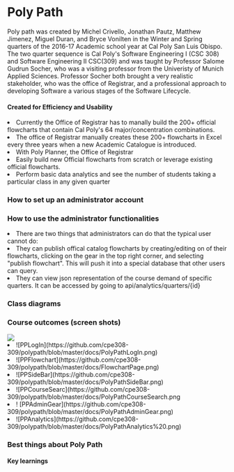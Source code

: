 <h1> Poly Path</h1>
<div>
  <p> 
    Poly path was created by Michel Crivello, Jonathan Pautz, Matthew Jimenez, Miguel Duran, and Bryce Vonilten in the Winter   and Spring quarters of the 2016-17 Academic school year at Cal Poly San Luis Obispo. The two quarter sequence is Cal Poly's   Software Engineering I (CSC 308) and Software Engineering II CSC(309) and was taught by Professor Salome Gudrun Socher, who   was a visiting professor from the Univeristy of Munich Applied Sciences. Professor Socher both brought a very realistic       stakeholder, who was the office of Registrar, and a professional approach to developing Software a various stages of the       Software Lifecycle.
  </p>
  
  <h4>Created for Efficiency and Usability</h4>
    <li>
      Currently the Office of Registrar has to manally build the 200+ official flowcharts that contain Cal Poly's 64                 major/concentration combinations. 
    </li>
    <li>
      The office of Registrar manually creates these 200+ flowcharts in Excel every three years when a new Academic Catalogue       is introduced.
    </li>
    <li> 
      With Poly Planner, the Office of Registrar
        <li>
          Easily build new Official flowcharts from scratch or leverage existing official flowcharts.
        </li>  
        <li>
         Perform basic data analytics and see the number of students taking a particular class in any given quarter
       </li>
    </li>  
</div>

<div>
  <h3> 
    <strong> How to set up an administrator account</strong>
  </h3>
</div>

<div>
  <h3> 
    <strong>How to use the administrator functionalities</strong>
  </h3>
    <li>
      There are two things that administrators can do that the typical user cannot do:
        <li>
          They can publish offical catalog flowcharts by creating/editing on of their flowcharts, clicking on the gear in the           top right corner, and selecting  "publish flowchart". This will push it into a special database that other users can           query.
        </li>
        <li>
          They can view json representation of the course demand of specific quarters. It can be accessed by going to                   api/analytics/quarters/{id} 
        </li>
   </li>
</div>    

<div>
  <h3> 
  <strong>Class diagrams</strong>
  </h3>
</div>  

<div>
  <h3> 
    <strong>Course outcomes (screen shots)</strong>
  </h3>
    <img src="https://github.com/cpe308-309/polypath/blob/master/docs/PolyPathLogIn.png">  
    <li>
      ![PPLogIn](https://github.com/cpe308-309/polypath/blob/master/docs/PolyPathLogIn.png)
    </li>
    <li>
      ![PPFlowchart](https://github.com/cpe308-309/polypath/blob/master/docs/FlowchartPage.png)
    </li>  
    <li>
      ![PPSideBar](https://github.com/cpe308-309/polypath/blob/master/docs/PolyPathSideBar.png)
    </li>
    <li>
      ![PPCourseSearc](https://github.com/cpe308-309/polypath/blob/master/docs/PolyPathCourseSearch.png
    </li>
    <li>!
      [PPAdminGear](https://github.com/cpe308-309/polypath/blob/master/docs/PolyPathAdminGear.png)
    </li>
    <li>
      ![PPAnalytics](https://github.com/cpe308-309/polypath/blob/master/docs/PolyPathAnalytics%20.png)
    </li>
</div>

<div>
  <h3> 
    <strong>Best things about Poly Path</strong> 
  </h3>
</div>

<div>
  <h4> Key learnings</h4> 
</div>  
